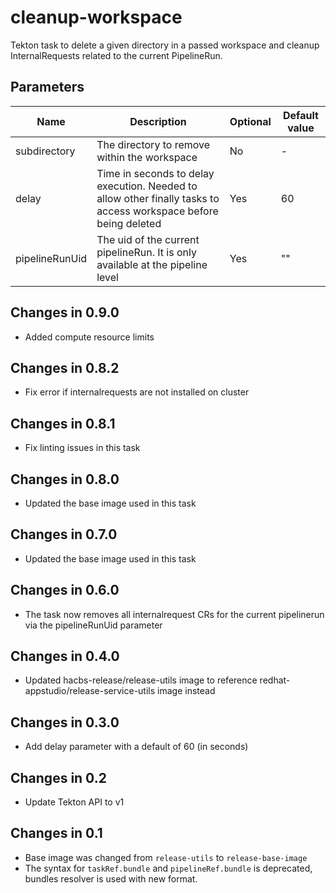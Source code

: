 # cleanup-workspace

Tekton task to delete a given directory in a passed workspace and cleanup InternalRequests related to the current PipelineRun.

## Parameters

| Name           | Description                                                                                                      | Optional | Default value |
|----------------|------------------------------------------------------------------------------------------------------------------|----------|---------------|
| subdirectory   | The directory to remove within the workspace                                                                     | No       | -             |
| delay          | Time in seconds to delay execution. Needed to allow other finally tasks to access workspace before being deleted | Yes      | 60            |
| pipelineRunUid | The uid of the current pipelineRun. It is only available at the pipeline level                                   | Yes      | ""            |

## Changes in 0.9.0
* Added compute resource limits

## Changes in 0.8.2
* Fix error if internalrequests are not installed on cluster

## Changes in 0.8.1
* Fix linting issues in this task

## Changes in 0.8.0
* Updated the base image used in this task

## Changes in 0.7.0
* Updated the base image used in this task

## Changes in 0.6.0
* The task now removes all internalrequest CRs for the current pipelinerun via the pipelineRunUid parameter

## Changes in 0.4.0
* Updated hacbs-release/release-utils image to reference redhat-appstudio/release-service-utils image instead

## Changes in 0.3.0
* Add delay parameter with a default of 60 (in seconds)

## Changes in 0.2
* Update Tekton API to v1

## Changes in 0.1
* Base image was changed from `release-utils` to `release-base-image`
* The syntax for `taskRef.bundle` and `pipelineRef.bundle` is deprecated,
  bundles resolver is used with new format.
